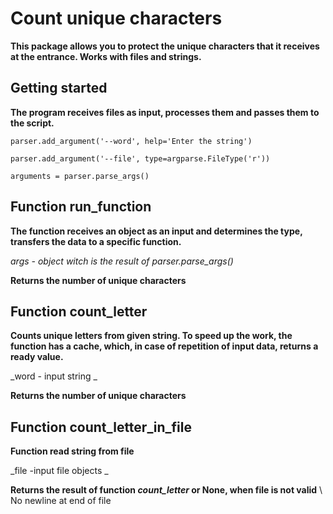 # Count unique characters

**This package allows you to protect the unique characters that it receives at the entrance. Works with files and strings.**

## Getting started

**The program receives files as input, processes them and passes them to the script.**

   ` parser.add_argument('--word', help='Enter the string') `

   ` parser.add_argument('--file', type=argparse.FileType('r')) `

   ` arguments = parser.parse_args() `

## Function run_function
**The function receives an object as an input and determines the type, transfers the
data to a specific function.**

_args - object witch is the result of parser.parse_args()_

**Returns the number of unique characters**

## Function count_letter

**Counts unique letters from given string. To speed up the work, the function has a cache, which, in case of
repetition of input data, returns a ready value.**

_word - input string _

**Returns <int> the number of unique characters**

## Function count_letter_in_file

**Function read string from file**

_file -input file objects _

**Returns the result of function _count_letter_ or None, when file is not valid**
\ No newline at end of file